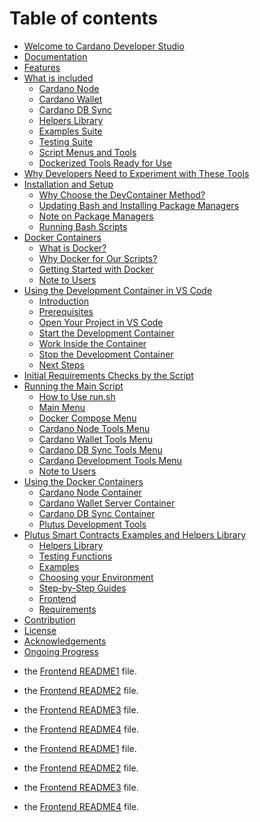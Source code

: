 # Table of contents

* [Welcome to Cardano Developer Studio](README.md)
* [Documentation](README.md#documentation)
* [Features](README.md#features)
* [What is included](docs/README\_INCLUDED.md)
  * [Cardano Node](docs/README\_INCLUDED.md#cardano-node)
  * [Cardano Wallet](docs/README\_INCLUDED.md#cardano-wallet)
  * [Cardano DB Sync](docs/README\_INCLUDED.md#cardano-db-sync)
  * [Helpers Library](docs/README\_INCLUDED.md#helpers-library)
  * [Examples Suite](docs/README\_INCLUDED.md#example-suite)
  * [Testing Suite](docs/README\_INCLUDED.md#testing-suite)
  * [Script Menus and Tools](docs/README\_INCLUDED.md#script-menus-and-tools)
  * [Dockerized Tools Ready for Use](docs/README\_INCLUDED.md#dockerized-tools-ready-for-use)
* [Why Developers Need to Experiment with These Tools](docs/README\_INCLUDED.md#why-developers-need-to-experiment-with-these-tools)
* [Installation and Setup](docs/README\_INSTALLATION.md)
  * [Why Choose the DevContainer Method?](docs/README\_INSTALLATION.md#why-choose-the-devcontainer-method)
  * [Updating Bash and Installing Package Managers](docs/README\_INSTALLATION.md#updating-bash-and-installing-package-managers)
  * [Note on Package Managers](docs/README\_INSTALLATION.md#note-on-package-managers)
  * [Running Bash Scripts](docs/README\_INSTALLATION.md#running-bash-scripts)
* [Docker Containers](docs/README\_DOCKER.md)
  * [What is Docker?](docs/README\_DOCKER.md#what-is-docker)
  * [Why Docker for Our Scripts?](docs/README\_DOCKER.md#why-docker-for-our-scripts)
  * [Getting Started with Docker](docs/README\_DOCKER.md#getting-started-with-docker)
  * [Note to Users](docs/README\_DOCKER.md#note-to-users)
* [Using the Development Container in VS Code](docs/README\_VSCODE.md)
  * [Introduction](docs/README\_VSCODE.md#introduction)
  * [Prerequisites](docs/README\_VSCODE.md#prerequisites)
  * [Open Your Project in VS Code](docs/README\_VSCODE.md#open-your-project-in-vs-code)
  * [Start the Development Container](docs/README\_VSCODE.md#start-the-development-container)
  * [Work Inside the Container](docs/README\_VSCODE.md#work-inside-the-container)
  * [Stop the Development Container](docs/README\_VSCODE.md#stop-the-development-container)
  * [Next Steps](docs/README\_VSCODE.md#next-steps)
* [Initial Requirements Checks by the Script](docs/README\_VSCODE.md#initial-requirements-checks-by-the-script)
* [Running the Main Script](docs/README\_SCRIPT.md)
  * [How to Use run.sh](docs/README\_SCRIPT.md#how-to-use-runsh)
  * [Main Menu](docs/README\_SCRIPT.md#main-menu)
  * [Docker Compose Menu](docs/README\_SCRIPT.md#docker-compose-menu)
  * [Cardano Node Tools Menu](docs/README\_SCRIPT.md#cardano-node-tools-menu)
  * [Cardano Wallet Tools Menu](docs/README\_SCRIPT.md#cardano-wallet-tools-menu)
  * [Cardano DB Sync Tools Menu](docs/README\_SCRIPT.md#cardano-db-sync-tools-menu)
  * [Cardano Development Tools Menu](docs/README\_SCRIPT.md#cardano-development-tools-menu)
  * [Note to Users](docs/README\_SCRIPT.md#note-to-users)
* [Using the Docker Containers](docs/README\_CONTAINERS.md)
  * [Cardano Node Container](docs/README\_CONTAINERS.md#cardano-node-container)
  * [Cardano Wallet Server Container](docs/README\_CONTAINERS.md#cardano-wallet-server-container)
  * [Cardano DB Sync Container](docs/README\_CONTAINERS.md#cardano-db-sync-container)
  * [Plutus Development Tools](docs/README\_CONTAINERS.md#plutus-development-tools)
* [Plutus Smart Contracts Examples and Helpers Library](examples/README.md)
  * [Helpers Library](examples/README.md#helpers-library)
  * [Testing Functions](examples/README.md#testing-functions)
  * [Examples](examples/README.md#examples)
  * [Choosing your Environment](examples/README.md#choosing-your-environment)
  * [Step-by-Step Guides](examples/README.md#step-by-step-guides)
  * [Frontend](./examples/README.md#frontend)
  * [Requirements](examples/README.md#requirements)
* [Contribution](README.md#contribution)
* [License](README.md#license)
* [Acknowledgements](README.md#acknowledgements)
* [Ongoing Progress](README.md#ongoing-progress)


- the [Frontend README1](./examples/off2-chain/README.md) file.
- the [Frontend README2](./examples/off2\-chain/README.md) file.
- the [Frontend README3](/examples/off2-chain/README.md) file.
- the [Frontend README4](/examples/off2\-chain/README.md) file.


- the [Frontend README1](./examples/Off-chain/README.md) file.
- the [Frontend README2](./examples/Off\-chain/README.md) file.
- the [Frontend README3](/examples/Off-chain/README.md) file.
- the [Frontend README4](/examples/Off\-chain/README.md) file.
